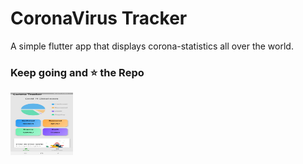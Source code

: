 # CoronaVirus Tracker
A simple flutter app that displays corona-statistics all over the world.

### Keep going and ⭐ the Repo

<img src="screenshots/home_screen.jpeg" width="100" height="100">


